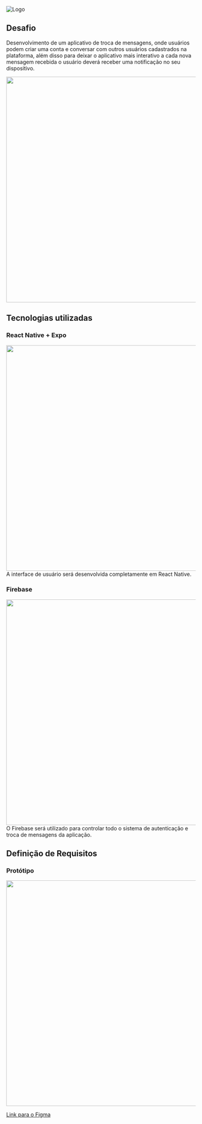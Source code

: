 ![Logo](https://user-images.githubusercontent.com/46005310/185638949-0c15c17c-c8d1-488e-a106-04ef9fe9c6ea.png)

## Desafio
Desenvolvimento de um aplicativo de troca de mensagens, onde usuários podem criar uma conta e conversar com outros usuários cadastrados na plataforma, além disso para deixar o aplicativo mais interativo a cada nova mensagem recebida o usuário deverá receber uma notificação no seu dispositivo.

<img src="https://user-images.githubusercontent.com/46005310/185638584-b0446cc7-4325-474f-bbf5-ecb7c0ad16dd.png" height="600"/>

## Tecnologias utilizadas
### React Native + Expo
<img src="https://user-images.githubusercontent.com/46005310/180823213-d7329d75-ebd7-4088-a622-3cfa3c9e18f3.png" width="600"/>
A interface de usuário será desenvolvida completamente em React Native.

### Firebase
<img src="https://user-images.githubusercontent.com/46005310/180823754-744a9e1a-4924-405a-a5ab-fb33fdfb2147.png" width="600"/>
O Firebase será utilizado para controlar todo o sistema de autenticação e troca de mensagens da aplicação.

## Definição de Requisitos
### Protótipo
<img src="https://user-images.githubusercontent.com/46005310/185638437-cc59a00a-65d7-44e9-8897-a0a8c1ede625.png" width="600"/>

[Link para o Figma](https://www.figma.com/file/lXqpZ2WIQ3qQrC3ibnalIL/JGChat?node-id=8%3A3)
